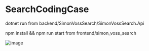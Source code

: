 # SearchCodingCase
dotnet run from backend/SimonVossSearch/SimonVossSearch.Api

npm install && npm run start from frontend/simon_voss_search

![image](https://github.com/bmysaria/SearchCodingCase/assets/74400013/8e435fd7-4635-4477-9bb4-0dc7cf26eb2c)
